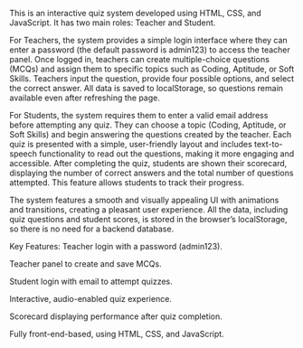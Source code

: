 This is an interactive quiz system developed using HTML, CSS, and JavaScript. It has two main roles: Teacher and Student.

For Teachers, the system provides a simple login interface where they can enter a password (the default password is admin123) to access the teacher panel. Once logged in, teachers can create multiple-choice questions (MCQs) and assign them to specific topics such as Coding, Aptitude, or Soft Skills. Teachers input the question, provide four possible options, and select the correct answer. All data is saved to localStorage, so questions remain available even after refreshing the page.

For Students, the system requires them to enter a valid email address before attempting any quiz. They can choose a topic (Coding, Aptitude, or Soft Skills) and begin answering the questions created by the teacher. Each quiz is presented with a simple, user-friendly layout and includes text-to-speech functionality to read out the questions, making it more engaging and accessible. After completing the quiz, students are shown their scorecard, displaying the number of correct answers and the total number of questions attempted. This feature allows students to track their progress.

The system features a smooth and visually appealing UI with animations and transitions, creating a pleasant user experience. All the data, including quiz questions and student scores, is stored in the browser’s localStorage, so there is no need for a backend database.

Key Features:
Teacher login with a password (admin123).

Teacher panel to create and save MCQs.

Student login with email to attempt quizzes.

Interactive, audio-enabled quiz experience.

Scorecard displaying performance after quiz completion.

Fully front-end-based, using HTML, CSS, and JavaScript.
